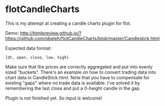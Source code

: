 flotCandleCharts
================

This is my attempt at creating a candle charts plugin for flot. 


Demo: 
http://htmlpreview.github.io/?https://github.com/obeleh/flotCandleCharts/blob/master/Candlestick.html

Expected data format:

    [dt, open, close, low, high]

Make sure that the prices are correctly aggregated and put into evenly sized "buckets".
There's an example on how to convert trading data into chart data in CandleStick.html.
Note that you have to compensate for existing "gaps" where no trade data is available.
I've solved it by remembering the last close and put a 0-height candle in the gap.

Plugin is not finished yet. So input is welcome!
